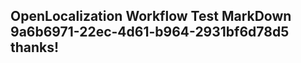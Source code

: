 <properties
ms.topic="hero-topic"
ms.test1="hero-topic"
ms.test2="test"/>

## OpenLocalization Workflow Test MarkDown 9a6b6971-22ec-4d61-b964-2931bf6d78d5 thanks!
